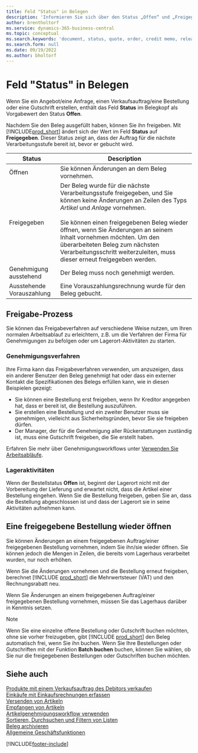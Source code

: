 ```yaml
---
title: Feld "Status" in Belegen
description: 'Informieren Sie sich über den Status „Offen“ und „Freigegeben“ in Angebots-, Auftrags- oder Gutschriftdokumenten.'
author: brentholtorf
ms.service: dynamics-365-business-central
ms.topic: conceptual
ms.search.keywords: 'document, status, quote, order, credit memo, released, open, pending approval, pending prepayment,'
ms.search.form: null
ms.date: 09/19/2022
ms.author: bholtorf
---
```

# <a name="status-field-on-documents"></a>Feld "Status" in Belegen

Wenn Sie ein Angebot/eine Anfrage, einen Verkaufsauftrag/eine Bestellung oder eine Gutschrift erstellen, enthält das Feld **Status** im Belegkopf als Vorgabewert den Status **Offen**.

Nachdem Sie den Beleg ausgefüllt haben, können Sie ihn freigeben. Mit [!INCLUDE[prod_short](includes/prod_short.md)] ändert sich der Wert im Feld **Status** auf **Freigegeben**. Dieser Status zeigt an, dass der Auftrag für die nächste Verarbeitungsstufe bereit ist, bevor er gebucht wird.

| Status | Description |
| ------ | ----------- |
| Öffnen   | Sie können Änderungen an dem Beleg vornehmen. |
| Freigegeben | Der Beleg wurde für die nächste Verarbeitungsstufe freigegeben, und Sie können keine Änderungen an Zeilen des Typs *Artikel* und *Anlage* vornehmen.<br /><br />Sie können einen freigegebenen Beleg wieder öffnen, wenn Sie Änderungen an seinem Inhalt vornehmen möchten. Um den überarbeiteten Beleg zum nächsten Verarbeitungsschritt weiterzuleiten, muss dieser erneut freigegeben werden. |
| Genehmigung ausstehend   | Der Beleg muss noch genehmigt werden. |
| Ausstehende Vorauszahlung | Eine Vorauszahlungsrechnung wurde für den Beleg gebucht. |

## <a name="release-process"></a>Freigabe-Prozess

Sie können das Freigabeverfahren auf verschiedene Weise nutzen, um Ihren normalen Arbeitsablauf zu erleichtern, z.B. um die Verfahren der Firma für Genehmigungen zu befolgen oder um Lagerort-Aktivitäten zu starten.

### <a name="approval-procedures"></a>Genehmigungsverfahren

Ihre Firma kann das Freigabeverfahren verwenden, um anzuzeigen, dass ein anderer Benutzer den Beleg genehmigt hat oder dass ein externer Kontakt die Spezifikationen des Belegs erfüllen kann, wie in diesen Beispielen gezeigt:

* Sie können eine Bestellung erst freigeben, wenn Ihr Kreditor angegeben hat, dass er bereit ist, die Bestellung auszuführen.
* Sie erstellen eine Bestellung und ein zweiter Benutzer muss sie genehmigen, vielleicht aus Sicherheitsgründen, bevor Sie sie freigeben dürfen.
* Der Manager, der für die Genehmigung aller Rückerstattungen zuständig ist, muss eine Gutschrift freigeben, die Sie erstellt haben.

Erfahren Sie mehr über Genehmigungsworkflows unter [Verwenden Sie Arbeitsabläufe](across-use-workflows.md).

### <a name="warehouse-activities"></a>Lageraktivitäten

Wenn der Bestellstatus **Offen** ist, beginnt der Lagerort nicht mit der Vorbereitung der Lieferung und erwartet nicht, dass die Artikel einer Bestellung eingehen. Wenn Sie die Bestellung freigeben, geben Sie an, dass die Bestellung abgeschlossen ist und dass der Lagerort sie in seine Aktivitäten aufnehmen kann.

## <a name="reopen-a-released-order"></a>Eine freigegebene Bestellung wieder öffnen

Sie können Änderungen an einem freigegebenen Auftrag/einer freigegebenen Bestellung vornehmen, indem Sie ihn/sie wieder öffnen. Sie können jedoch die Mengen in Zeilen, die bereits vom Lagerhaus verarbeitet wurden, nur noch erhöhen.

Wenn Sie die Änderungen vornehmen und die Bestellung erneut freigeben, berechnet [!INCLUDE [prod_short](includes/prod_short.md)] die Mehrwertsteuer (VAT) und den Rechnungsrabatt neu.

Wenn Sie Änderungen an einem freigegebenen Auftrag/einer freigegebenen Bestellung vornehmen, müssen Sie das Lagerhaus darüber in Kenntnis setzen.

> [!NOTE]
> Wenn Sie eine einzelne offene Bestellung oder Gutschrift buchen möchten, ohne sie vorher freizugeben, gibt [!INCLUDE [prod_short](includes/prod_short.md)] den Beleg automatisch frei, wenn Sie ihn buchen. Wenn Sie Ihre Bestellungen oder Gutschriften mit der Funktion **Batch buchen** buchen, können Sie wählen, ob Sie nur die freigegebenen Bestellungen oder Gutschriften buchen möchten.

## <a name="see-also"></a>Siehe auch

[Produkte mit einem Verkaufsauftrag des Debitors verkaufen](sales-how-sell-products.md)  
[Einkäufe mit Einkaufsrechnungen erfassen](purchasing-how-record-purchases.md)  
[Versenden von Artikeln](warehouse-how-ship-items.md)  
[Empfangen von Artikeln](warehouse-how-receive-items.md)  
[Artikelgenehmigungsworkflow verwenden](across-how-use-approval-workflows.md)  
[Sortieren, Durchsuchen und Filtern von Listen](ui-enter-criteria-filters.md)  
[Beleg archivieren](across-how-to-archive-documents.md)  
[Allgemeine Geschäftsfunktionen](ui-across-business-areas.md)  

[!INCLUDE[footer-include](includes/footer-banner.md)]
